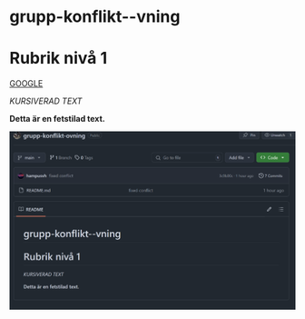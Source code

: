 # grupp-konflikt--vning
# Rubrik nivå 1

[GOOGLE](https://www.google.se/)

*KURSIVERAD TEXT*

**Detta är en fetstilad text.**

![Image of the project UI](./imageprojectui.png)
